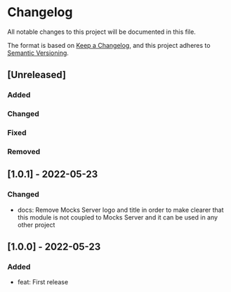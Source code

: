 # Changelog
All notable changes to this project will be documented in this file.

The format is based on [Keep a Changelog](https://keepachangelog.com/en/1.0.0/),
and this project adheres to [Semantic Versioning](https://semver.org/spec/v2.0.0.html).

## [Unreleased]
### Added
### Changed
### Fixed
### Removed

## [1.0.1] - 2022-05-23

### Changed
- docs: Remove Mocks Server logo and title in order to make clearer that this module is not coupled to Mocks Server and it can be used in any other project

## [1.0.0] - 2022-05-23

### Added
- feat: First release
